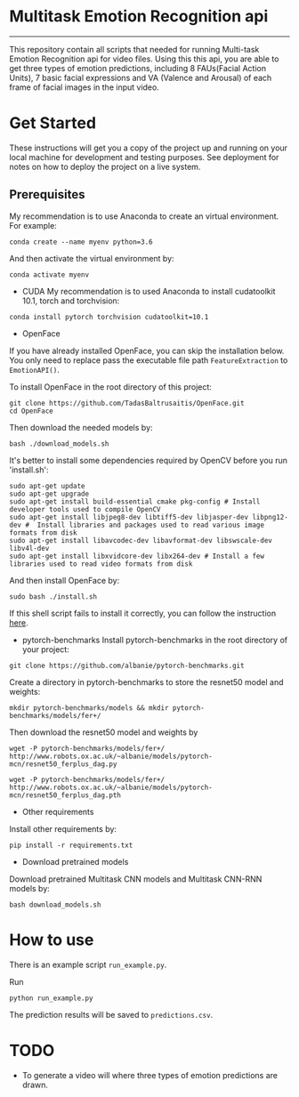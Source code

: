# Multitask Emotion Recognition api
---
This repository contain all scripts that needed for running Multi-task Emotion Recognition api for video files. Using this this api, you are able to get three types of emotion predictions, including 8 FAUs(Facial Action Units), 7 basic facial expressions and VA (Valence and Arousal) of each frame of facial images in the input video.

# Get Started

These instructions will get you a copy of the project up and running on your local machine for development and testing purposes. See deployment for notes on how to deploy the project on a live system.

## Prerequisites
My recommendation is to use Anaconda to create an virtual environment. For example:
```
conda create --name myenv python=3.6
```

And then activate the virtual environment by:
```
conda activate myenv
```

- CUDA
My recommendation is to used Anaconda to install cudatoolkit 10.1, torch and torchvision:
```
conda install pytorch torchvision cudatoolkit=10.1
```

- OpenFace

If you have already installed OpenFace, you can skip the installation below. You only need to replace pass the executable file path `FeatureExtraction` to `EmotionAPI()`.

To install OpenFace in the root directory of this project:
```
git clone https://github.com/TadasBaltrusaitis/OpenFace.git
cd OpenFace
```
Then download the needed models by:
```
bash ./download_models.sh
```
It's better to install some dependencies required by OpenCV before you run 'install.sh':
```
sudo apt-get update
sudo apt-get upgrade
sudo apt-get install build-essential cmake pkg-config # Install developer tools used to compile OpenCV
sudo apt-get install libjpeg8-dev libtiff5-dev libjasper-dev libpng12-dev #  Install libraries and packages used to read various image formats from disk
sudo apt-get install libavcodec-dev libavformat-dev libswscale-dev libv4l-dev
sudo apt-get install libxvidcore-dev libx264-dev # Install a few libraries used to read video formats from disk
```
And then install OpenFace by:
```
sudo bash ./install.sh
```
If this shell script fails to install it correctly, you can follow the instruction [here](https://github.com/TadasBaltrusaitis/OpenFace/wiki/Unix-Installation#advanced-ubuntu-installation-if-not-using-installsh-or-if-it-fails).

- pytorch-benchmarks
Install pytorch-benchmarks in the root directory of your project:
```
git clone https://github.com/albanie/pytorch-benchmarks.git
```
Create a directory in pytorch-benchmarks to store the resnet50 model and weights:
```
mkdir pytorch-benchmarks/models && mkdir pytorch-benchmarks/models/fer+/
```
Then download the resnet50 model and weights by
```
wget -P pytorch-benchmarks/models/fer+/ http://www.robots.ox.ac.uk/~albanie/models/pytorch-mcn/resnet50_ferplus_dag.py

wget -P pytorch-benchmarks/models/fer+/ http://www.robots.ox.ac.uk/~albanie/models/pytorch-mcn/resnet50_ferplus_dag.pth 
```

- Other requirements

Install other requirements by:
```
pip install -r requirements.txt
```

- Download pretrained models

Download pretrained Multitask CNN models and Multitask CNN-RNN models by:

```
bash download_models.sh
```

# How to use
There is an example script `run_example.py`.

Run 
```
python run_example.py
```
The prediction results will be saved to `predictions.csv`.  

# TODO
- To generate a video will where three types of emotion predictions are drawn.
